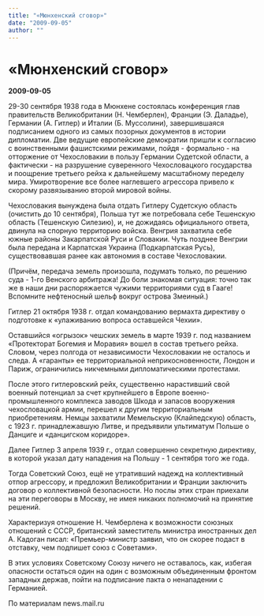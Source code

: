 ```yaml
---
title: "«Мюнхенский сговор»"
date: "2009-09-05"
author: ""
---
```


# «Мюнхенский сговор»

**2009-09-05** 

29-30 сентября 1938 года в Мюнхене состоялась конференция глав правительств Великобритании (Н. Чемберлен), Франции (Э. Даладье), Германии (А. Гитлер) и Италии (Б. Муссолини), завершившаяся подписанием одного из самых позорных документов в истории дипломатии. Две ведущие европейские демократии пришли к согласию с воинственными фашистскими режимами, пойдя - формально - на отторжение от Чехословакии в пользу Германии Судетской области, а фактически - на разрушение суверенного Чехословацкого государства и поощрение третьего рейха к дальнейшему масштабному переделу мира. Умиротворение все более наглевшего агрессора привело к скорому развязыванию второй мировой войны.

Чехословакия вынуждена была отдать Гитлеру Судетскую область (очистить до 10 сентября), Польша тут же потребовала себе Тешенскую область (Тешенскую Силезию), и, не дожидаясь официального ответа, двинула на спорную территорию войска. Венгрия захватила себе южные районы Закарпатской Руси и Словакии. Чуть позднее Венгрии была передана и Карпатская Украина (Подкарпатская Русь), существовавшая ранее как автономия в составе Чехословакии.

(Причём, передача земель произошла, подумать только, по решению суда - 1-го Венского арбитража! До боли знакомая ситуация: точно так же в наши дни распоряжается чужими территориями суд в Гааге! Вспомните нефтеносный шельф вокруг острова Змеиный.)

Гитлер 21 октября 1938 г. отдал командованию вермахта директиву о подготовке к «улаживанию вопроса оставшейся Чехии».

Оставшийся «огрызок» чешских земель в марте 1939 г. под названием «Протекторат Богемия и Моравия» вошел в состав третьего рейха. Словом, через полгода от независимости Чехословакии не осталось и следа. А «гаранты» ее территориальной неприкосновенности, Лондон и Париж, ограничились никчемными дипломатическими протестами.

После этого гитлеровский рейх, существенно нарастивший свой военный потенциал за счет крупнейшего в Европе военно-промышленного комплекса заводов Шкода и запасов вооружения чехословацкой армии, перешел к другим территориальным приобретениям. Немцы захватили Мемельскую (Клайпедскую) область, с 1923 г. принадлежавшую Литве, и предъявили ультиматум Польше о Данциге и «данцигском коридоре».

Далее Гитлер 3 апреля 1939 г., отдал совершенно секретную директиву, в которой указал дату нападения на Польшу - 1 сентября того же года.

Тогда Советский Союз, ещё не утративший надежд на коллективный отпор агрессору, и предложил Великобритании и Франции заключить договор о коллективной безопасности. Но послы этих стран приехали на эти переговоры в Москву, не имея никаких полномочий на принятие решений.

Характеризуя отношение Н. Чемберлена к возможности союзных отношений с СССР, британский заместитель министра иностранных дел А. Кадоган писал: «Премьер-министр заявил, что он скорее подаст в отставку, чем подпишет союз с Советами».

В этих условиях Советскому Союзу ничего не оставалось, как, избегая опасности остаться один на один с возможным объединенным фронтом западных держав, пойти на подписание пакта о ненападении с Германией.

По материалам news.mail.ru